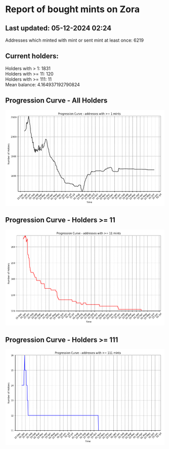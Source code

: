 # Report of bought mints on Zora
## Last updated: 05-12-2024 02:24
Addresses which minted with mint or sent mint at least once: 6219

## Current holders:
Holders with > 1: 1831  
Holders with >= 11: 120  
Holders with >= 111: 11  
Mean balance: 4.164937192790824  

## Progression Curve - All Holders
![addresses with >= 1 mint](progression_curve_all.png)
## Progression Curve - Holders >= 11
![addresses with >= 11 mints](progression_curve_gt_11.png)
## Progression Curve - Holders >= 111
![addresses with >= 111 mints](progression_curve_gt_111.png)
